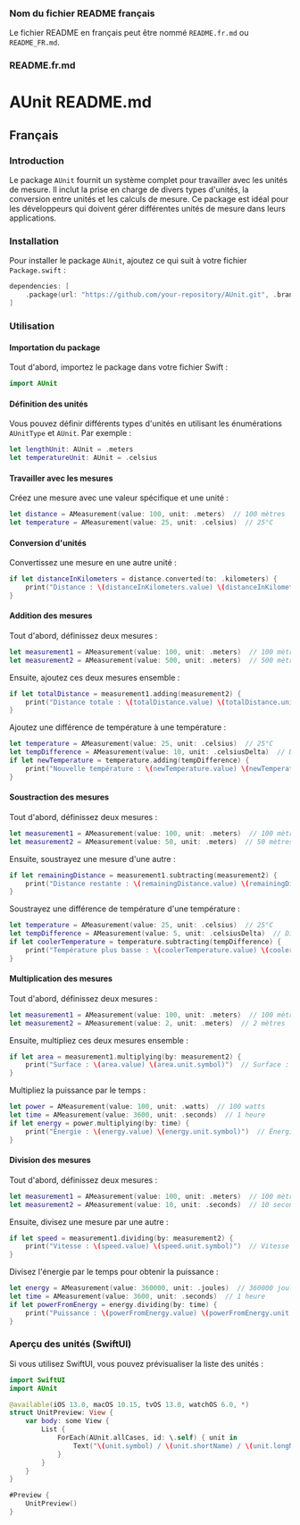 ### Nom du fichier README français

Le fichier README en français peut être nommé `README.fr.md` ou `README_FR.md`.

### README.fr.md

# AUnit README.md

## Français

### Introduction

Le package `AUnit` fournit un système complet pour travailler avec les unités de mesure. Il inclut la prise en charge de divers types d'unités, la conversion entre unités et les calculs de mesure. Ce package est idéal pour les développeurs qui doivent gérer différentes unités de mesure dans leurs applications.

### Installation

Pour installer le package `AUnit`, ajoutez ce qui suit à votre fichier `Package.swift` :

```swift
dependencies: [
    .package(url: "https://github.com/your-repository/AUnit.git", .branch("main"))
]
```

### Utilisation

#### Importation du package

Tout d'abord, importez le package dans votre fichier Swift :

```swift
import AUnit
```

#### Définition des unités

Vous pouvez définir différents types d'unités en utilisant les énumérations `AUnitType` et `AUnit`. Par exemple :

```swift
let lengthUnit: AUnit = .meters
let temperatureUnit: AUnit = .celsius
```

#### Travailler avec les mesures

Créez une mesure avec une valeur spécifique et une unité :

```swift
let distance = AMeasurement(value: 100, unit: .meters)  // 100 mètres
let temperature = AMeasurement(value: 25, unit: .celsius)  // 25°C
```

#### Conversion d'unités

Convertissez une mesure en une autre unité :

```swift
if let distanceInKilometers = distance.converted(to: .kilometers) {
    print("Distance : \(distanceInKilometers.value) \(distanceInKilometers.unit.symbol)")  // Distance : 0.1 kilomètre
}
```

#### Addition des mesures

Tout d'abord, définissez deux mesures :

```swift
let measurement1 = AMeasurement(value: 100, unit: .meters)  // 100 mètres
let measurement2 = AMeasurement(value: 500, unit: .meters)  // 500 mètres
```

Ensuite, ajoutez ces deux mesures ensemble :

```swift
if let totalDistance = measurement1.adding(measurement2) {
    print("Distance totale : \(totalDistance.value) \(totalDistance.unit.symbol)")  // Distance totale : 600 mètres
}
```

Ajoutez une différence de température à une température :

```swift
let temperature = AMeasurement(value: 25, unit: .celsius)  // 25°C
let tempDifference = AMeasurement(value: 10, unit: .celsiusDelta)  // Différence de 10°C
if let newTemperature = temperature.adding(tempDifference) {
    print("Nouvelle température : \(newTemperature.value) \(newTemperature.unit.symbol)")  // Nouvelle température : 35°C
}
```

#### Soustraction des mesures

Tout d'abord, définissez deux mesures :

```swift
let measurement1 = AMeasurement(value: 100, unit: .meters)  // 100 mètres
let measurement2 = AMeasurement(value: 50, unit: .meters)  // 50 mètres
```

Ensuite, soustrayez une mesure d'une autre :

```swift
if let remainingDistance = measurement1.subtracting(measurement2) {
    print("Distance restante : \(remainingDistance.value) \(remainingDistance.unit.symbol)")  // Distance restante : 50 mètres
}
```

Soustrayez une différence de température d'une température :

```swift
let temperature = AMeasurement(value: 25, unit: .celsius)  // 25°C
let tempDifference = AMeasurement(value: 5, unit: .celsiusDelta)  // Différence de 5°C
if let coolerTemperature = temperature.subtracting(tempDifference) {
    print("Température plus basse : \(coolerTemperature.value) \(coolerTemperature.unit.symbol)")  // Température plus basse : 20°C
}
```

#### Multiplication des mesures

Tout d'abord, définissez deux mesures :

```swift
let measurement1 = AMeasurement(value: 100, unit: .meters)  // 100 mètres
let measurement2 = AMeasurement(value: 2, unit: .meters)  // 2 mètres
```

Ensuite, multipliez ces deux mesures ensemble :

```swift
if let area = measurement1.multiplying(by: measurement2) {
    print("Surface : \(area.value) \(area.unit.symbol)")  // Surface : 200 mètres carrés
}
```

Multipliez la puissance par le temps :

```swift
let power = AMeasurement(value: 100, unit: .watts)  // 100 watts
let time = AMeasurement(value: 3600, unit: .seconds)  // 1 heure
if let energy = power.multiplying(by: time) {
    print("Énergie : \(energy.value) \(energy.unit.symbol)")  // Énergie : 360000 joules
}
```

#### Division des mesures

Tout d'abord, définissez deux mesures :

```swift
let measurement1 = AMeasurement(value: 100, unit: .meters)  // 100 mètres
let measurement2 = AMeasurement(value: 10, unit: .seconds)  // 10 secondes
```

Ensuite, divisez une mesure par une autre :

```swift
if let speed = measurement1.dividing(by: measurement2) {
    print("Vitesse : \(speed.value) \(speed.unit.symbol)")  // Vitesse : 10 mètres par seconde
}
```

Divisez l'énergie par le temps pour obtenir la puissance :

```swift
let energy = AMeasurement(value: 360000, unit: .joules)  // 360000 joules
let time = AMeasurement(value: 3600, unit: .seconds)  // 1 heure
if let powerFromEnergy = energy.dividing(by: time) {
    print("Puissance : \(powerFromEnergy.value) \(powerFromEnergy.unit.symbol)")  // Puissance : 100 watts
}
```

### Aperçu des unités (SwiftUI)

Si vous utilisez SwiftUI, vous pouvez prévisualiser la liste des unités :

```swift
import SwiftUI
import AUnit

@available(iOS 13.0, macOS 10.15, tvOS 13.0, watchOS 6.0, *)
struct UnitPreview: View {
    var body: some View {
        List {
            ForEach(AUnit.allCases, id: \.self) { unit in
                Text("\(unit.symbol) / \(unit.shortName) / \(unit.longName)")
            }
        }
    }
}

#Preview {
    UnitPreview()
}
```
